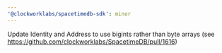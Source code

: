 ```yaml
---
'@clockworklabs/spacetimedb-sdk': minor
---
```


Update Identity and Address to use bigints rather than byte arrays (see https://github.com/clockworklabs/SpacetimeDB/pull/1616)
